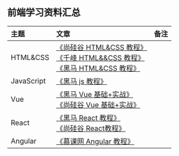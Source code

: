 ## 前端学习资料汇总

主题|文章|备注
|:---|:---|:---|
|HTML&CSS|[《尚硅谷 HTML&CSS 教程》](https://www.bilibili.com/video/av21557880?from=search&seid=7030521226354635782)<br>[《千峰 HTML&&CSS 教程》](https://www.bilibili.com/video/av52670599?from=search&seid=7030521226354635782)<br>[《黑马 HTML&CSS 教程》](https://www.bilibili.com/video/av80149248?from=search&seid=7030521226354635782)<br>|
|JavaScript|[《黑马 js 教程》](https://www.bilibili.com/video/av80098433?from=search&seid=1286103902753919365)<br>|
|Vue|[《黑马 Vue 基础+实战》](https://www.bilibili.com/video/av50680998/?spm_id_from=333.788.b_636f6d6d656e74.129)<br>[《尚硅谷 Vue 基础+实战》](https://www.bilibili.com/video/av49099807/?spm_id_from=333.788.b_636f6d6d656e74.128)<br>|
|React|[《黑马 React 教程》](https://www.bilibili.com/video/av37668737?from=search&seid=5905895736827009101)<br>[《尚硅谷 React教程》](https://www.bilibili.com/video/av51174155?from=search&seid=5905895736827009101)<br>|
|Angular|[《慕课网 Angular 教程》](https://www.bilibili.com/video/av26814911?from=search&seid=17184471344006976816)<br>|
